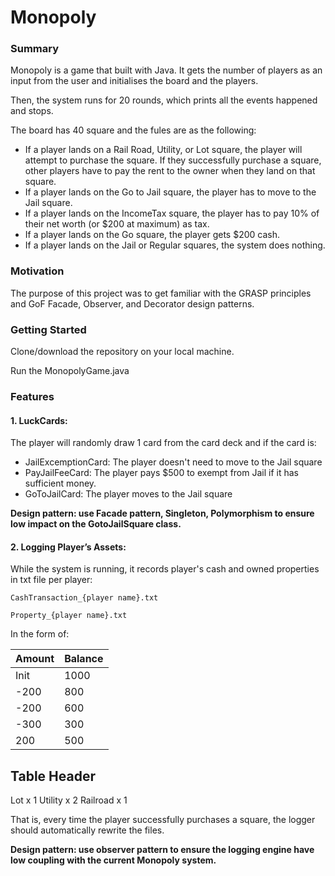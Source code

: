 # Monopoly

### Summary

Monopoly is a game that built with Java. It gets the number of players as an input from the user and initialises the board and the players. 

Then, the system runs for 20 rounds, which prints all the events happened and stops. 

The board has 40 square and the fules are as the following:

- If a player lands on a Rail Road, Utility, or Lot square, the player will attempt to purchase the square. If they successfully purchase a square, other players have to pay the rent to the owner when they land on that square.
- If a player lands on the Go to Jail square, the player has to move to the Jail square.
- If a player lands on the IncomeTax square, the player has to pay 10% of their net worth (or $200 at maximum) as tax.
- If a player lands on the Go square, the player gets $200 cash.
- If a player lands on the Jail or Regular squares, the system does nothing.

### Motivation

The purpose of this project was to get familiar with the GRASP principles and GoF Facade, Observer, and Decorator design patterns.

### Getting Started

Clone/download the repository on your local machine.

Run the MonopolyGame.java

### Features

#### 1. LuckCards: 
The player will randomly draw 1 card from the card deck and if the card is:
- JailExcemptionCard: The player doesn't need to move to the Jail square
- PayJailFeeCard: The player pays $500 to exempt from Jail if it has sufficient money.
- GoToJailCard: The player moves to the Jail square

**Design pattern: use Facade pattern, Singleton, Polymorphism to ensure low impact on the GotoJailSquare class.**


#### 2. Logging Player’s Assets: 
While the system is running, it records player's cash and owned properties in txt file per player:

`CashTransaction_{player name}.txt`

`Property_{player name}.txt`

In the form of:

Amount |  Balance
------------- | -------------
Init | 1000
-200 | 800 
-200 | 600 
-300 | 300 
200| 500

Table Header 
------------- 
Lot x 1 
Utility x 2
Railroad x 1

That is, every time the player successfully purchases a square, the logger should automatically rewrite the files.


**Design pattern: use observer pattern to ensure the logging engine have low coupling with the current Monopoly system.**

